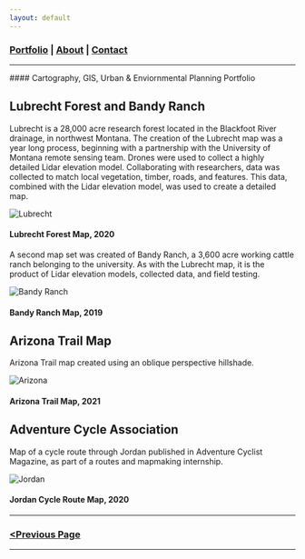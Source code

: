 ```yaml
---
layout: default
---
```


<title>Glenn Ingram Cartography</title>

### [Portfolio](./index.md) | [About](./about.md) | [Contact](./contact.md)

<hr> 
#### Cartography, GIS, Urban & Enviornmental Planning Portfolio

## Lubrecht Forest and Bandy Ranch

Lubrecht is a 28,000 acre research forest located in the Blackfoot River drainage, in northwest Montana. The creation of the Lubrecht map was a year long process, beginning with a partnership with the University of Montana remote sensing team. Drones were used to collect a highly detailed Lidar elevation model. Collaborating with researchers, data was collected to match local vegetation, timber, roads, and features. This data, combined with the Lidar elevation model, was used to create a detailed map.

![Lubrecht](https://glenningram.github.io/assets/img/Ingram_LubrechtMap.jpg)
#### Lubrecht Forest Map, 2020

A second map set was created of Bandy Ranch, a 3,600 acre working cattle ranch belonging to the university. As with the Lubrecht map, it is the product of Lidar elevation models, collected data, and field testing. 

![Bandy Ranch](https://glenningram.github.io/assets/img/Ingram_BandyRanchMap.jpg)
#### Bandy Ranch Map, 2019

## Arizona Trail Map

Arizona Trail map created using an oblique perspective hillshade.

![Arizona](https://glenningram.github.io/assets/img/ingram_AZtrail.jpg)
#### Arizona Trail Map, 2021

## Adventure Cycle Association

Map of a cycle route through Jordan published in Adventure Cyclist Magazine, as part of a routes and mapmaking internship.

![Jordan](https://glenningram.github.io/assets/img/Ingram_Jordan.jpg)
#### Jordan Cycle Route Map, 2020

<hr> 

### [<Previous Page](./index.md)

<hr>
